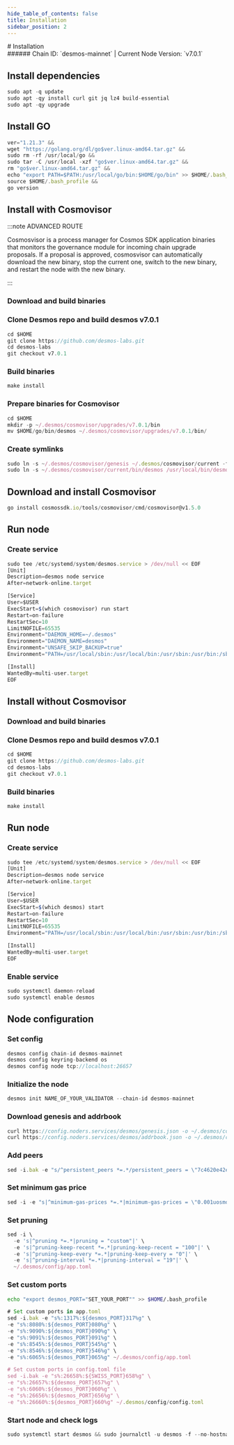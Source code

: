 ```yaml
---
hide_table_of_contents: false
title: Installation
sidebar_position: 2
---
```


<div class="h1-with-icon icon-desmos">
# Installation
</div>
###### Chain ID: `desmos-mainnet` | Current Node Version: `v7.0.1`

## Install dependencies

```js
sudo apt -q update
sudo apt -qy install curl git jq lz4 build-essential
sudo apt -qy upgrade
```

## Install GO
```js
ver="1.21.3" &&
wget "https://golang.org/dl/go$ver.linux-amd64.tar.gz" &&
sudo rm -rf /usr/local/go &&
sudo tar -C /usr/local -xzf "go$ver.linux-amd64.tar.gz" &&
rm "go$ver.linux-amd64.tar.gz" &&
echo "export PATH=$PATH:/usr/local/go/bin:$HOME/go/bin" >> $HOME/.bash_profile &&
source $HOME/.bash_profile &&
go version
```

## Install with Cosmovisor
:::note ADVANCED ROUTE

Cosmosvisor is a process manager for Cosmos SDK application binaries that monitors the governance module for incoming chain upgrade proposals. If a proposal is approved, cosmosvisor can automatically download the new binary, stop the current one, switch to the new binary, and restart the node with the new binary.

:::
### Download and build binaries
### Clone Desmos repo and build desmos v7.0.1
```js
cd $HOME
git clone https://github.com/desmos-labs.git
cd desmos-labs
git checkout v7.0.1
```

### Build binaries
```js
make install
```
### Prepare binaries for Cosmovisor
```js
cd $HOME
mkdir -p ~/.desmos/cosmovisor/upgrades/v7.0.1/bin
mv $HOME/go/bin/desmos ~/.desmos/cosmovisor/upgrades/v7.0.1/bin/
```

### Create symlinks
```js
sudo ln -s ~/.desmos/cosmovisor/genesis ~/.desmos/cosmovisor/current -f
sudo ln -s ~/.desmos/cosmovisor/current/bin/desmos /usr/local/bin/desmos -f
```

## Download and install Cosmovisor
```js
go install cosmossdk.io/tools/cosmovisor/cmd/cosmovisor@v1.5.0
```

## Run node
### Create service
```js
sudo tee /etc/systemd/system/desmos.service > /dev/null << EOF
[Unit]
Description=desmos node service
After=network-online.target

[Service]
User=$USER
ExecStart=$(which cosmovisor) run start
Restart=on-failure
RestartSec=10
LimitNOFILE=65535
Environment="DAEMON_HOME=~/.desmos"
Environment="DAEMON_NAME=desmos"
Environment="UNSAFE_SKIP_BACKUP=true"
Environment="PATH=/usr/local/sbin:/usr/local/bin:/usr/sbin:/usr/bin:/sbin:/bin:/usr/games:/usr/local/games:/snap/bin:~/.desmos/cosmovisor/current/bin"

[Install]
WantedBy=multi-user.target
EOF
```

## Install without Cosmovisor

### Download and build binaries
### Clone Desmos repo and build desmos v7.0.1
```js
cd $HOME
git clone https://github.com/desmos-labs.git
cd desmos-labs
git checkout v7.0.1
```

### Build binaries
```js
make install
```

## Run node
### Create service
```js
sudo tee /etc/systemd/system/desmos.service > /dev/null << EOF
[Unit]
Description=desmos node service
After=network-online.target

[Service]
User=$USER
ExecStart=$(which desmos) start
Restart=on-failure
RestartSec=10
LimitNOFILE=65535
Environment="PATH=/usr/local/sbin:/usr/local/bin:/usr/sbin:/usr/bin:/sbin:/bin:/usr/games:/usr/local/games:/snap/bin"

[Install]
WantedBy=multi-user.target
EOF
```

### Enable service
```js
sudo systemctl daemon-reload
sudo systemctl enable desmos
```

## Node configuration
### Set config
```js
desmos config chain-id desmos-mainnet
desmos config keyring-backend os
desmos config node tcp://localhost:26657
```

### Initialize the node
```js
desmos init NAME_OF_YOUR_VALIDATOR --chain-id desmos-mainnet
```

### Download genesis and addrbook
```js
curl https://config.noders.services/desmos/genesis.json -o ~/.desmos/config/genesis.json
curl https://config.noders.services/desmos/addrbook.json -o ~/.desmos/config/addrbook.json
```
### Add peers
```js
sed -i.bak -e "s/^persistent_peers *=.*/persistent_peers = \"7c4620e42e2d2a7ad2bdbe00511b66995235ee6a@desmos-rpc.noders.services:27656\"/" ~/.desmos/config/config.toml
```

### Set minimum gas price
```js
sed -i -e "s|^minimum-gas-prices *=.*|minimum-gas-prices = \"0.001uosmo\"|" ~/.desmos/config/app.toml
```
### Set pruning
```js
sed -i \
  -e 's|^pruning *=.*|pruning = "custom"|' \
  -e 's|^pruning-keep-recent *=.*|pruning-keep-recent = "100"|' \
  -e 's|^pruning-keep-every *=.*|pruning-keep-every = "0"|' \
  -e 's|^pruning-interval *=.*|pruning-interval = "19"|' \
  ~/.desmos/config/app.toml
```

### Set custom ports

```bash
echo "export desmos_PORT="SET_YOUR_PORT"" >> $HOME/.bash_profile
```

```js
# Set custom ports in app.toml
sed -i.bak -e "s%:1317%:${desmos_PORT}317%g" \
-e "s%:8080%:${desmos_PORT}080%g" \
-e "s%:9090%:${desmos_PORT}090%g" \
-e "s%:9091%:${desmos_PORT}091%g" \
-e "s%:8545%:${desmos_PORT}545%g" \
-e "s%:8546%:${desmos_PORT}546%g" \
-e "s%:6065%:${desmos_PORT}065%g" ~/.desmos/config/app.toml

# Set custom ports in config.toml file
sed -i.bak -e "s%:26658%:${SWISS_PORT}658%g" \
-e "s%:26657%:${desmos_PORT}657%g" \
-e "s%:6060%:${desmos_PORT}060%g" \
-e "s%:26656%:${desmos_PORT}656%g" \
-e "s%:26660%:${desmos_PORT}660%g" ~/.desmos/config/config.toml
```

### Start node and check logs
```js
sudo systemctl start desmos && sudo journalctl -u desmos -f --no-hostname -o cat
```
